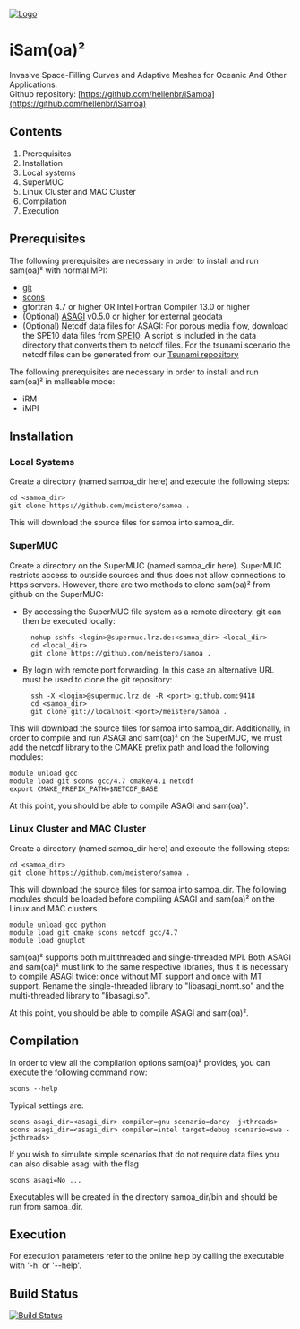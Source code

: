 [![Logo](https://raw.githubusercontent.com/meistero/Samoa/master/logo_small.png)]( https://raw.githubusercontent.com/meistero/Samoa/master/logo.png)

iSam(oa)² 
=========

Invasive Space-Filling Curves and Adaptive Meshes for Oceanic And Other Applications. <br>
Github repository: [https://github.com/hellenbr/iSamoa](https://github.com/hellenbr/iSamoa)

## Contents

1. Prerequisites
2. Installation
 1. Local systems
 2. SuperMUC
 3. Linux Cluster and MAC Cluster
3. Compilation
4. Execution

## Prerequisites

The following prerequisites are necessary in order to install and run sam(oa)² with normal MPI:
* [git](http://git-scm.com/)
* [scons](http://www.scons.org/)
* gfortran 4.7 or higher OR Intel Fortran Compiler 13.0 or higher
* (Optional) [ASAGI](https://github.com/tum-i5/ASAGI) v0.5.0 or higher for external geodata
* (Optional) Netcdf data files for ASAGI: For porous media flow, download the SPE10 data files from [SPE10](http://www.spe.org/web/csp/datasets/set02.htm#download). A script is included in the data directory that converts them to netcdf files. For the tsunami scenario the netcdf files can be generated from our [Tsunami repository](https://github.com/TUM-I5/tsunami)

The following prerequisites are necessary in order to install and run sam(oa)² in malleable mode:
* iRM
* iMPI

## Installation

### Local Systems

Create a directory (named samoa_dir here) and execute the following steps:

    cd <samoa_dir>
    git clone https://github.com/meistero/samoa .

This will download the source files for samoa into samoa_dir. 

### SuperMUC

Create a directory on the SuperMUC (named samoa_dir here). SuperMUC restricts access to outside sources and thus does not allow connections to https servers. However, there are
two methods to clone sam(oa)² from github on the SuperMUC:
* By accessing the SuperMUC file system as a remote directory. git can then be executed locally:

        nohup sshfs <login>@supermuc.lrz.de:<samoa_dir> <local_dir>
        cd <local_dir>
        git clone https://github.com/meistero/samoa .

* By login with remote port forwarding. In this case an alternative URL must be used to clone the git repository:


        ssh -X <login>@supermuc.lrz.de -R <port>:github.com:9418
        cd <samoa_dir>
        git clone git://localhost:<port>/meistero/Samoa .

This will download the source files for samoa into samoa_dir. 
Additionally, in order to compile and run ASAGI and sam(oa)² on the SuperMUC, we must add the netcdf library to the CMAKE prefix path and load the following modules:

    module unload gcc
    module load git scons gcc/4.7 cmake/4.1 netcdf
    export CMAKE_PREFIX_PATH=$NETCDF_BASE

At this point, you should be able to compile ASAGI and sam(oa)².

### Linux Cluster and MAC Cluster

Create a directory (named samoa_dir here) and execute the following steps:

    cd <samoa_dir>
    git clone https://github.com/meistero/samoa .

This will download the source files for samoa into samoa_dir.
The following modules should be loaded before compiling ASAGI and sam(oa)² on the Linux and MAC clusters

    module unload gcc python
    module load git cmake scons netcdf gcc/4.7
    module load gnuplot

sam(oa)² supports both multithreaded and single-threaded MPI. Both ASAGI and sam(oa)² must link to the same respective libraries, thus it is necessary to compile ASAGI twice:
once without MT support and once with MT support. Rename the single-threaded library to "libasagi_nomt.so" and the multi-threaded library to "libasagi.so".

At this point, you should be able to compile ASAGI and sam(oa)².

## Compilation

In order to view all the compilation options sam(oa)² provides, you can execute the following command now:

    scons --help

Typical settings are:

    scons asagi_dir=<asagi_dir> compiler=gnu scenario=darcy -j<threads>
    scons asagi_dir=<asagi_dir> compiler=intel target=debug scenario=swe -j<threads>

If you wish to simulate simple scenarios that do not require data files you can also disable asagi with the flag

    scons asagi=No ...

Executables will be created in the directory samoa_dir/bin and should be run from samoa_dir.

## Execution

For execution parameters refer to the online help by calling the executable with '-h' or '--help'.

## Build Status

[![Build Status](https://travis-ci.org/meistero/Samoa.svg)](https://travis-ci.org/meistero/Samoa)


